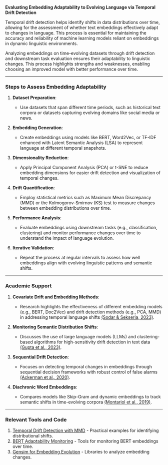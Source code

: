 **Evaluating Embedding Adaptability to Evolving Language via Temporal Drift Detection**

Temporal drift detection helps identify shifts in data distributions over time, allowing for the assessment of whether text embeddings effectively adapt to changes in language. This process is essential for maintaining the accuracy and reliability of machine learning models reliant on embeddings in dynamic linguistic environments.

Analyzing embeddings on time-evolving datasets through drift detection and downstream task evaluation ensures their adaptability to linguistic changes. This process highlights strengths and weaknesses, enabling choosing an improved model with better performance over time.

---

### **Steps to Assess Embedding Adaptability**

1. **Dataset Preparation**:
   
   - Use datasets that span different time periods, such as historical text corpora or datasets capturing evolving domains like social media or news.

2. **Embedding Generation**:
   
   - Create embeddings using models like BERT, Word2Vec, or TF-IDF enhanced with Latent Semantic Analysis (LSA) to represent language at different temporal snapshots.

3. **Dimensionality Reduction**:
   
   - Apply Principal Component Analysis (PCA) or t-SNE to reduce embedding dimensions for easier drift detection and visualization of temporal changes.

4. **Drift Quantification**:
   
   - Employ statistical metrics such as Maximum Mean Discrepancy (MMD) or the Kolmogorov-Smirnov (KS) test to measure changes between embedding distributions over time.

5. **Performance Analysis**:
   
   - Evaluate embeddings using downstream tasks (e.g., classification, clustering) and monitor performance changes over time to understand the impact of language evolution.

6. **Iterative Validation**:
   
   - Repeat the process at regular intervals to assess how well embeddings align with evolving linguistic patterns and semantic shifts.

---

### **Academic Support**

1. **Covariate Drift and Embedding Methods**:
   
   - Research highlights the effectiveness of different embedding models (e.g., BERT, Doc2Vec) and drift detection methods (e.g., PCA, MMD) in addressing temporal language shifts [(Sodar & Sekseria, 2023)](https://consensus.app/papers/detecting-covariate-drift-in-text-data-using-document-sodar-sekseria/3e5012811f2a5150b10a69c97e8ea9e7/?utm_source=chatgpt).

2. **Monitoring Semantic Distribution Shifts**:
   
   - Discusses the use of large language models (LLMs) and clustering-based algorithms for high-sensitivity drift detection in text data [(Gupta et al., 2023)](https://consensus.app/papers/measuring-distributional-shifts-in-text-the-advantage-of-gupta-rastegarpanah/e02c661a990650af82f8cfe46cd4ff85/?utm_source=chatgpt).

3. **Sequential Drift Detection**:
   
   - Focuses on detecting temporal changes in embeddings through sequential decision frameworks with robust control of false alarms [(Ackerman et al., 2020)](https://consensus.app/papers/sequential-drift-detection-in-deep-learning-classifiers-ackerman-dube/442553efe18754bc83717543ed6b3795/?utm_source=chatgpt).

4. **Diachronic Word Embeddings**:
   
   - Compares models like Skip-Gram and dynamic embeddings to track semantic shifts in time-evolving corpora [(Montariol et al., 2019)](https://consensus.app/papers/empirical-study-of-diachronic-word-embeddings-for-scarce-montariol-allauzen/bc26edd35ee65ed288c8411819e1f61e/?utm_source=chatgpt).

---

### **Relevant Tools and Code**

1. [Temporal Drift Detection with MMD](https://github.com/QuantumBlackLabs/kedro) - Practical examples for identifying distributional shifts.
2. [BERT Adaptability Monitoring](https://github.com/google-research/bert) - Tools for monitoring BERT embeddings over time.
3. [Gensim for Embedding Evolution](https://github.com/RaRe-Technologies/gensim) - Libraries to analyze embedding changes.
